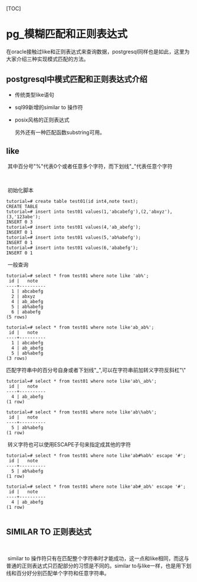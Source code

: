 [TOC]

# pg_模糊匹配和正则表达式

​	在oracle接触过like和正则表达式来查询数据，postgresql同样也是如此，这里为大家介绍三种实现模式匹配的方法。



## postgresql中模式匹配和正则表达式介绍

- 传统类型like语句

- sql99新增的similar to 操作符

- posix风格的正则表达式

  另外还有一种匹配函数substring可用。

## like



​	其中百分号"%"代表0个或者任意多个字符，而下划线"_"代表任意个字符

​	

​	初始化脚本

```plsql
tutorial=# create table test01(id int4,note text);
CREATE TABLE
tutorial=# insert into test01 values(1,'abcabefg'),(2,'abxyz'),(3,'123abe');
INSERT 0 3
tutorial=# insert into test01 values(4,'ab_abefg');
INSERT 0 1
tutorial=# insert into test01 values(5,'ab%abefg');
INSERT 0 1
tutorial=# insert into test01 values(6,'ababefg');
INSERT 0 1
```

​	一般查询

```plsql
tutorial=# select * from test01 where note like 'ab%';
 id |   note   
----+----------
  1 | abcabefg
  2 | abxyz
  4 | ab_abefg
  5 | ab%abefg
  6 | ababefg
(5 rows)

tutorial=# select * from test01 where note like'ab_ab%';
 id |   note   
----+----------
  1 | abcabefg
  4 | ab_abefg
  5 | ab%abefg
(3 rows)

```

​	匹配字符串中的百分号自身或者下划线"_",可以在字符串前加转义字符反斜杠"\\"

```plsql
tutorial=# select * from test01 where note like'ab\_ab%';
 id |   note   
----+----------
  4 | ab_abefg
(1 row)

tutorial=# select * from test01 where note like'ab\%ab%';
 id |   note   
----+----------
  5 | ab%abefg
(1 row)

```

​	转义字符也可以使用ESCAPE子句来指定成其他的字符

```plsql
tutorial=# select * from test01 where note like'ab#%ab%' escape '#';
 id |   note   
----+----------
  5 | ab%abefg
(1 row)

tutorial=# select * from test01 where note like'ab#_ab%' escape '#';
 id |   note   
----+----------
  4 | ab_abefg
(1 row)


```

## SIMILAR TO 正则表达式

​	

​	similar to 操作符只有在匹配整个字符串时才能成功，这一点和like相同，而这与普通的正则表达式只匹配部分的习惯是不同的。similar to与like一样，也是用下划线和百分好分别匹配单个字符和任意字符串。



